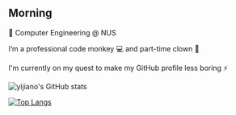 ## Morning

🏫 Computer Engineering @ NUS

I’m a professional code monkey 💻 and part-time clown 🤡

I'm currently on my quest to make my GitHub profile less boring ⚡

![yijiano's GitHub stats](https://github-readme-stats.vercel.app/api?username=yijiano&show_icons=true&theme=tokyonight)

[![Top Langs](https://github-readme-stats.vercel.app/api/top-langs/?username=yijiano)](https://github.com/anuraghazra/github-readme-stats)


<!--
**yijiano/yijiano** is a ✨ _special_ ✨ repository because its `README.md` (this file) appears on your GitHub profile.

Here are some ideas to get you started:

- 🔭 I’m currently working on ...
- 🌱 I’m currently learning ...
- 👯 I’m looking to collaborate on ...
- 🤔 I’m looking for help with ...
- 💬 Ask me about ...
- 📫 How to reach me: ...
- 😄 Pronouns: ...
- ⚡ Fun fact: ...
-->
